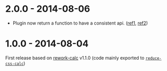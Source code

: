 # 2.0.0 - 2014-08-06

* Plugin now return a function to have a consistent api. ([ref1](https://github.com/ianstormtaylor/rework-color-function/issues/6), [ref2](https://twitter.com/jongleberry/status/496552790416576513))

# 1.0.0 - 2014-08-04

First release based on [rework-calc](https://github.com/reworkcss/rework-calc) v1.1.0 (code mainly exported to [`reduce-css-calc`](https://github.com/MoOx/reduce-css-calc))
